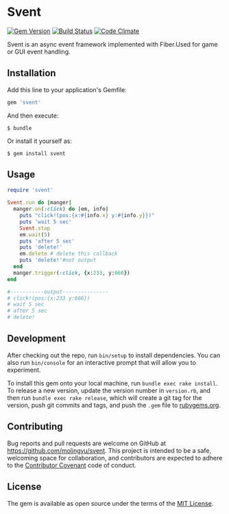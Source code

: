 # Svent
[![Gem Version](https://badge.fury.io/rb/svent.svg)](http://badge.fury.io/rb/svent)
[![Build Status](https://travis-ci.org/molingyu/svent.svg?branch=master)](https://travis-ci.org/molingyu/svent)
[![Code Climate](https://codeclimate.com/github/molingyu/svent/badges/gpa.svg)](https://codeclimate.com/github/molingyu/svent)

Svent is an async event framework implemented with Fiber.Used for game or GUI event handling.

## Installation

Add this line to your application's Gemfile:

```ruby
gem 'svent'
```

And then execute:

    $ bundle

Or install it yourself as:

    $ gem install svent

## Usage

```ruby
require 'svent'

Svent.run do |manger|
  manger.on(:click) do |em, info|
    puts "click!(pos:{x:#{info.x} y:#{info.y}})"
    puts 'wait 5 sec'
    Svent.stop
    em.wait(5)
    puts 'after 5 sec'
    puts 'delete!'
    em.delete # delete this callback
    puts 'delete!'#not output
  end
  manger.trigger(:click, {x:233, y:666})
end

#-----------output---------------
# click!(pos:{x:233 y:666})
# wait 5 sec
# after 5 sec
# delete!
```

## Development

After checking out the repo, run `bin/setup` to install dependencies. You can also run `bin/console` for an interactive prompt that will allow you to experiment.

To install this gem onto your local machine, run `bundle exec rake install`. To release a new version, update the version number in `version.rb`, and then run `bundle exec rake release`, which will create a git tag for the version, push git commits and tags, and push the `.gem` file to [rubygems.org](https://rubygems.org).

## Contributing

Bug reports and pull requests are welcome on GitHub at https://github.com/molingyu/svent. This project is intended to be a safe, welcoming space for collaboration, and contributors are expected to adhere to the [Contributor Covenant](http://contributor-covenant.org) code of conduct.


## License

The gem is available as open source under the terms of the [MIT License](http://opensource.org/licenses/MIT).

